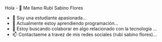 Hola - 👋 Me llamo Rubí Sabino Flores
- 👀 Soy una estudiante apasionada...
- 🌱 Actualmente estoy aprendiendo programación...
- 💞️ Estoy buscando colaborar en algo relacionado con la tecnología ...
- 📫 Contactaeme a travez de mis redes sociales (rubi sabino flores)...

<!---
pyrubisabino2023/pyrubisabino2023 is a ✨ special ✨ repository because its `README.md` (this file) appears on your GitHub profile.
You can click the Preview link to take a look at your changes.
--->
